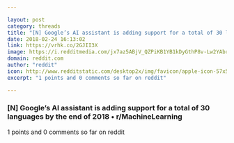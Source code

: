 ```yaml
---

layout: post
category: threads
title: "[N] Google’s AI assistant is adding support for a total of 30 languages by the end of 2018"
date: 2018-02-24 16:13:02
link: https://vrhk.co/2GJII3X
image: https://i.redditmedia.com/jx7az5ABjV_QZPiKB1YB1kDyGthP8v-Lw2YAbrUqByk.jpg?w=320&s=fff58b459bb0367e272ddb95a380d941
domain: reddit.com
author: "reddit"
icon: http://www.redditstatic.com/desktop2x/img/favicon/apple-icon-57x57.png
excerpt: "1 points and 0 comments so far on reddit"

---
```


### [N] Google’s AI assistant is adding support for a total of 30 languages by the end of 2018 • r/MachineLearning

1 points and 0 comments so far on reddit